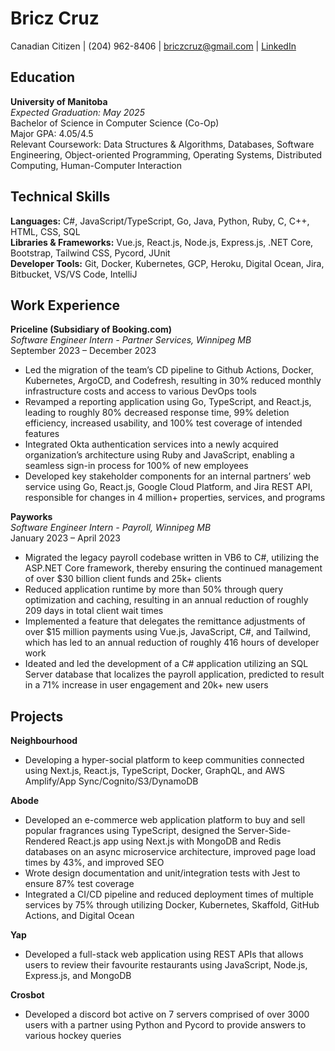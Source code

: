 # Bricz Cruz

Canadian Citizen | (204) 962-8406 | briczcruz@gmail.com | [LinkedIn](https://linkedin.com/in/bricz)

## Education

**University of Manitoba**  
_Expected Graduation: May 2025_  
Bachelor of Science in Computer Science (Co-Op)  
Major GPA: 4.05/4.5  
Relevant Coursework: Data Structures & Algorithms, Databases, Software Engineering, Object-oriented Programming, Operating Systems, Distributed Computing, Human-Computer Interaction

## Technical Skills

**Languages:** C#, JavaScript/TypeScript, Go, Java, Python, Ruby, C, C++, HTML, CSS, SQL  
**Libraries & Frameworks:** Vue.js, React.js, Node.js, Express.js, .NET Core, Bootstrap, Tailwind CSS, Pycord, JUnit  
**Developer Tools:** Git, Docker, Kubernetes, GCP, Heroku, Digital Ocean, Jira, Bitbucket, VS/VS Code, IntelliJ

## Work Experience

**Priceline (Subsidiary of Booking.com)**  
_Software Engineer Intern - Partner Services, Winnipeg MB_  
September 2023 – December 2023

- Led the migration of the team’s CD pipeline to Github Actions, Docker, Kubernetes, ArgoCD, and Codefresh, resulting in 30% reduced monthly infrastructure costs and access to various DevOps tools
- Revamped a reporting application using Go, TypeScript, and React.js, leading to roughly 80% decreased response time, 99% deletion efficiency, increased usability, and 100% test coverage of intended features
- Integrated Okta authentication services into a newly acquired organization’s architecture using Ruby and JavaScript, enabling a seamless sign-in process for 100% of new employees
- Developed key stakeholder components for an internal partners’ web service using Go, React.js, Google Cloud Platform, and Jira REST API, responsible for changes in 4 million+ properties, services, and programs

**Payworks**  
_Software Engineer Intern - Payroll, Winnipeg MB_  
January 2023 – April 2023

- Migrated the legacy payroll codebase written in VB6 to C#, utilizing the ASP.NET Core framework, thereby ensuring the continued management of over $30 billion client funds and 25k+ clients
- Reduced application runtime by more than 50% through query optimization and caching, resulting in an annual reduction of roughly 209 days in total client wait times
- Implemented a feature that delegates the remittance adjustments of over $15 million payments using Vue.js, JavaScript, C#, and Tailwind, which has led to an annual reduction of roughly 416 hours of developer work
- Ideated and led the development of a C# application utilizing an SQL Server database that localizes the payroll application, predicted to result in a 71% increase in user engagement and 20k+ new users

## Projects

**Neighbourhood**

- Developing a hyper-social platform to keep communities connected using Next.js, React.js, TypeScript, Docker, GraphQL, and AWS Amplify/App Sync/Cognito/S3/DynamoDB

**Abode**

- Developed an e-commerce web application platform to buy and sell popular fragrances using TypeScript, designed the Server-Side-Rendered React.js app using Next.js with MongoDB and Redis databases on an async microservice architecture, improved page load times by 43%, and improved SEO
- Wrote design documentation and unit/integration tests with Jest to ensure 87% test coverage
- Integrated a CI/CD pipeline and reduced deployment times of multiple services by 75% through utilizing Docker, Kubernetes, Skaffold, GitHub Actions, and Digital Ocean

**Yap**

- Developed a full-stack web application using REST APIs that allows users to review their favourite restaurants using JavaScript, Node.js, Express.js, and MongoDB

**Crosbot**

- Developed a discord bot active on 7 servers comprised of over 3000 users with a partner using Python and Pycord to provide answers to various hockey queries
